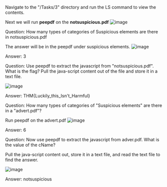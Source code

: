 Navigate to the "/Tasks/3" directory and run the LS command to view the contents. 

Next we will run **peepdf** on the **notsuspicious.pdf**
![image](https://github.com/Shawn-Nichol/TryHackMe/assets/30714313/944c6b63-cd39-491a-8a31-dcd3e971f8e8)


Question: How many types of categories of Suspicious elements are there in notsuspicious.pdf

The answer will be in the peepdf under suspicious elements. 
![image](https://github.com/Shawn-Nichol/TryHackMe/assets/30714313/bd6034d1-358d-4be8-8690-3dc9b777d2ca)

Answer: 3

Question: Use peepdf to extract the javascript from "notsuspicious.pdf". What is the flag?
Pull the java-script content out of the file and store it in a text file.

![image](https://github.com/Shawn-Nichol/TryHackMe/assets/30714313/6d255231-388c-4445-bdf1-ec69540e01d7)


Answer: THM{Luckily_this_Isn't_Harmful}

Question: How many types of categories of "Suspicious elements" are there in a "advert.pdf"?

Run peepdf on the advert.pdf
![image](https://github.com/Shawn-Nichol/TryHackMe/assets/30714313/f65996c0-5c6c-48e7-8fc3-bb5df29827b5)

Answer: 6

Question: Now use peepdf to extract the javascript from adver.pdf. What is the value of the cName?

Pull the java-script content out, store it in a text file, and read the text file to find the answer.

![image](https://github.com/Shawn-Nichol/TryHackMe/assets/30714313/a34c67c1-9ec3-49ae-a960-18e191541928)


Answer: notsuspicious


